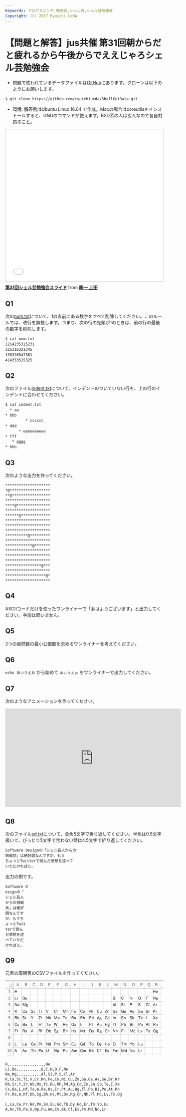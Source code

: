 ```yaml
---
Keywords: プログラミング,勉強会,シェル芸,シェル芸勉強会
Copyright: (C) 2017 Ryuichi Ueda
---
```


# 【問題と解答】jus共催 第31回朝からだと疲れるから午後からでええじゃろシェル芸勉強会

* 問題で使われているデータファイルは[GitHub](https://github.com/ryuichiueda/ShellGeiData/tree/master/vol.31)にあります。クローンは以下のようにお願いします。

```bash
$ git clone https://github.com/ryuichiueda/ShellGeiData.git
```

* 環境: 解答例はUbuntu Linux 16.04 で作成。Macの場合はcoreutilsをインストールすると、GNUのコマンドが使えます。BSD系の人は玄人なので各自対応のこと。

<iframe src="//www.slideshare.net/slideshow/embed_code/key/EPiUqB6tfuEzRX" width="595" height="485" frameborder="0" marginwidth="0" marginheight="0" scrolling="no" style="border:1px solid #CCC; border-width:1px; margin-bottom:5px; max-width: 100%;" allowfullscreen> </iframe> <div style="margin-bottom:5px"> <strong> <a href="//www.slideshare.net/secret/EPiUqB6tfuEzRX" title="第31回シェル芸勉強会スライド" target="_blank">第31回シェル芸勉強会スライド</a> </strong> from <strong><a href="https://www.slideshare.net/ryuichiueda" target="_blank">隆一 上田</a></strong> </div>

## Q1 

次の[num.txt](num.txt)について、1の直前にある数字をすべて削除してください。このルールでは、改行を無視します。つまり、次の行の先頭が1のときは、前の行の最後の数字を削除します。

```bash
$ cat num.txt
1214235325231
325316321345
135326547361
414353515325
```

## Q2

次のファイル[indent.txt](indent.txt)について、インデントのついていない行を、上の行のインデントに合わせてください。

```indent.txt
$ cat indent.txt
  * aa
* bbb
         * cccccc
* ddd
      * eeeeeeeeee
* fff
   * gggg
* hhh
```

## Q3

次のような出力を作ってください。

```
********************
*@******************
**@*****************
********************
****@***************
********************
******@*************
********************
********************
********************
**********@*********
********************
************@*******
********************
********************
********************
****************@***
********************
******************@*
********************
```

## Q4

ASCIIコードだけを使ったワンライナーで「おはようございます」と出力してください。手段は問いません。


## Q5

2つの自然数の最小公倍数を求めるワンライナーを考えてください。


## Q6

`echo あいうえお` から始めて `ぁぃぅぇぉ` をワンライナーで出力してください。


## Q7

次のようなアニメーションを作ってください。

<iframe width="560" height="315" src="https://www.youtube.com/embed/BChVPQNDNe0" frameborder="0" allowfullscreen></iframe>


## Q8

次のファイル[sd.txt](sd.txt)について、全角5文字で折り返してください。半角は0.5文字扱いで、ぴったり5文字で合わない時は4.5文字で折り返してください。

```sd.txt
Software Designの「シェル芸人からの
挑戦状」は絶好調なんですが、もう
ちょっとTwitterで読んだ感想を述べて
いただければと。
```

出力の例です。

```
Software D
esignの「
シェル芸人
からの挑戦
状」は絶好
調なんです
が、もうち
ょっとTwit
terで読ん
だ感想を述
べていただ
ければと。
```

## Q9

元素の周期表のCSVファイルを作ってください。

![](pt.png)

```csv
H,,,,,,,,,,,,,,,,,He
Li,Be,,,,,,,,,,,B,C,N,O,F,Ne
Na,Mg,,,,,,,,,,,Al,Si,P,S,Cl,Ar
K,Ca,Sc,Ti,V,Cr,Mn,Fe,Co,Ni,Cu,Zn,Ga,Ge,As,Se,Br,Kr
Rb,Sr,Y,Zr,Nb,Mo,Tc,Ru,Rh,Pd,Ag,Cd,In,Sn,Sb,Te,I,Xe
Cs,Ba,L,Hf,Ta,W,Re,Os,Ir,Pt,Au,Hg,Tl,Pb,Bi,Po,At,Rn
Fr,Ra,A,Rf,Db,Sg,Bh,Hs,Mt,Ds,Rg,Cn,Nh,Fl,Mc,Lv,Ts,Og

L,La,Ce,Pr,Nd,Pm,Sm,Eu,Gd,Tb,Dy,Ho,Er,Tm,Yb,Lu
A,Ac,Th,Pa,U,Np,Pu,Am,Cm,Bk,Cf,Es,Fm,Md,No,Lr
```

